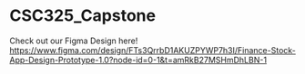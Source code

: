 # CSC325_Capstone
Check out our Figma Design here! https://www.figma.com/design/FTs3QrrbD1AKUZPYWP7h3I/Finance-Stock-App-Design-Prototype-1.0?node-id=0-1&t=amRkB27MSHmDhLBN-1
